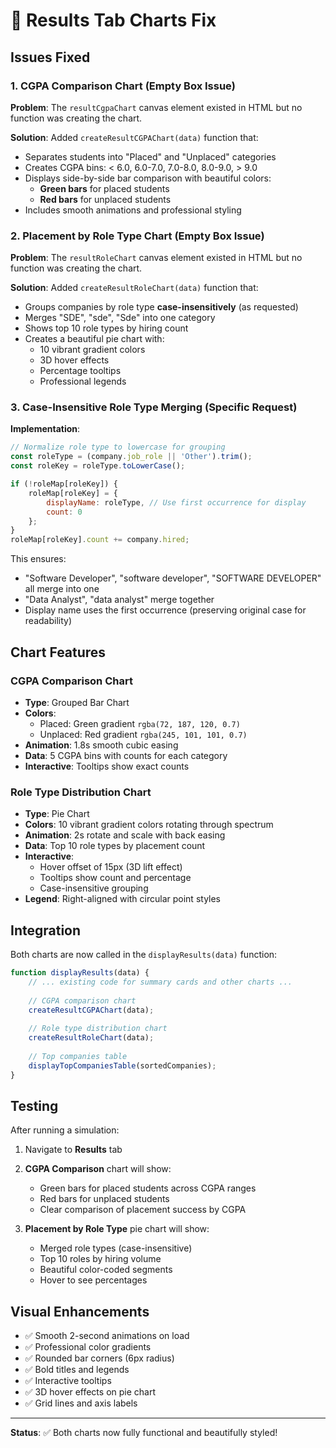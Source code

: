 # 🔧 Results Tab Charts Fix

## Issues Fixed

### 1. **CGPA Comparison Chart** (Empty Box Issue)
**Problem**: The `resultCgpaChart` canvas element existed in HTML but no function was creating the chart.

**Solution**: Added `createResultCGPAChart(data)` function that:
- Separates students into "Placed" and "Unplaced" categories
- Creates CGPA bins: < 6.0, 6.0-7.0, 7.0-8.0, 8.0-9.0, > 9.0
- Displays side-by-side bar comparison with beautiful colors:
  - **Green bars** for placed students
  - **Red bars** for unplaced students
- Includes smooth animations and professional styling

### 2. **Placement by Role Type Chart** (Empty Box Issue)
**Problem**: The `resultRoleChart` canvas element existed in HTML but no function was creating the chart.

**Solution**: Added `createResultRoleChart(data)` function that:
- Groups companies by role type **case-insensitively** (as requested)
- Merges "SDE", "sde", "Sde" into one category
- Shows top 10 role types by hiring count
- Creates a beautiful pie chart with:
  - 10 vibrant gradient colors
  - 3D hover effects
  - Percentage tooltips
  - Professional legends

### 3. **Case-Insensitive Role Type Merging** (Specific Request)
**Implementation**:
```javascript
// Normalize role type to lowercase for grouping
const roleType = (company.job_role || 'Other').trim();
const roleKey = roleType.toLowerCase();

if (!roleMap[roleKey]) {
    roleMap[roleKey] = {
        displayName: roleType, // Use first occurrence for display
        count: 0
    };
}
roleMap[roleKey].count += company.hired;
```

This ensures:
- "Software Developer", "software developer", "SOFTWARE DEVELOPER" all merge into one
- "Data Analyst", "data analyst" merge together
- Display name uses the first occurrence (preserving original case for readability)

## Chart Features

### CGPA Comparison Chart
- **Type**: Grouped Bar Chart
- **Colors**: 
  - Placed: Green gradient `rgba(72, 187, 120, 0.7)`
  - Unplaced: Red gradient `rgba(245, 101, 101, 0.7)`
- **Animation**: 1.8s smooth cubic easing
- **Data**: 5 CGPA bins with counts for each category
- **Interactive**: Tooltips show exact counts

### Role Type Distribution Chart
- **Type**: Pie Chart
- **Colors**: 10 vibrant gradient colors rotating through spectrum
- **Animation**: 2s rotate and scale with back easing
- **Data**: Top 10 role types by placement count
- **Interactive**: 
  - Hover offset of 15px (3D lift effect)
  - Tooltips show count and percentage
  - Case-insensitive grouping
- **Legend**: Right-aligned with circular point styles

## Integration

Both charts are now called in the `displayResults(data)` function:

```javascript
function displayResults(data) {
    // ... existing code for summary cards and other charts ...
    
    // CGPA comparison chart
    createResultCGPAChart(data);
    
    // Role type distribution chart
    createResultRoleChart(data);
    
    // Top companies table
    displayTopCompaniesTable(sortedCompanies);
}
```

## Testing

After running a simulation:
1. Navigate to **Results** tab
2. **CGPA Comparison** chart will show:
   - Green bars for placed students across CGPA ranges
   - Red bars for unplaced students
   - Clear comparison of placement success by CGPA
   
3. **Placement by Role Type** pie chart will show:
   - Merged role types (case-insensitive)
   - Top 10 roles by hiring volume
   - Beautiful color-coded segments
   - Hover to see percentages

## Visual Enhancements
- ✅ Smooth 2-second animations on load
- ✅ Professional color gradients
- ✅ Rounded bar corners (6px radius)
- ✅ Bold titles and legends
- ✅ Interactive tooltips
- ✅ 3D hover effects on pie chart
- ✅ Grid lines and axis labels

---

**Status**: ✅ Both charts now fully functional and beautifully styled!
